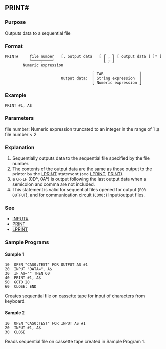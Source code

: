 ## PRINT#

### Purpose
Outputs data to a sequential file

### Format
```basic
PRINT#     file number   [, output data   [ ⎧ , ⎫ [ output data ] ]* ]
           └────┬────┘                      ⎩ ; ⎭
        Numeric expression
        
                                       ⎡ TAB                ⎤
                         Output data:  ⎢ String expression  ⎥
                                       ⎣ Numeric expression ⎦
```

### Example
```basic
PRINT #1, A$
```

### Parameters
file number: Numeric expression truncated to an integer in the range of 1 ≦ file number < 2

### Explanation
1. Sequentially outputs data to the sequential file specified by the file number.
2. The contents of the output data are the same as those output to the printer by the [LPRINT](LPRINT.md)
statement (see [LPRINT](LPRINT.md), [PRINT](PRINT.md)).
3. a `CR`-`LF` (0Dʰ, 0Aʰ) is output following the last output data when a semicolon and comma are not included.
4. This statement is valid for sequential files opened for output (`FOR OUTPUT`), and for communication circuit (`COM0:`) input/output files.

### See
 - [INPUT#](INPUT_HASH.md)
 - [PRINT](PRINT.md)
 - [LPRINT](LPRINT.md)

### Sample Programs

#### Sample 1
```basic
10  OPEN "CAS0:TEST" FOR OUTPUT AS #1
20  INPUT "DATA=", A$
30  IF A$="" THEN 60
40  PRINT #1, A$
50  GOTO 20
60  CLOSE: END
```

Creates sequential file on cassette tape for input of characters from keyboard.

#### Sample 2
```basic
10  OPEN "CAS0:TEST" FOR INPUT AS #1
20  INPUT #1, A$
30  CLOSE
```
Reads sequential file on cassette tape created in Sample Program 1.
